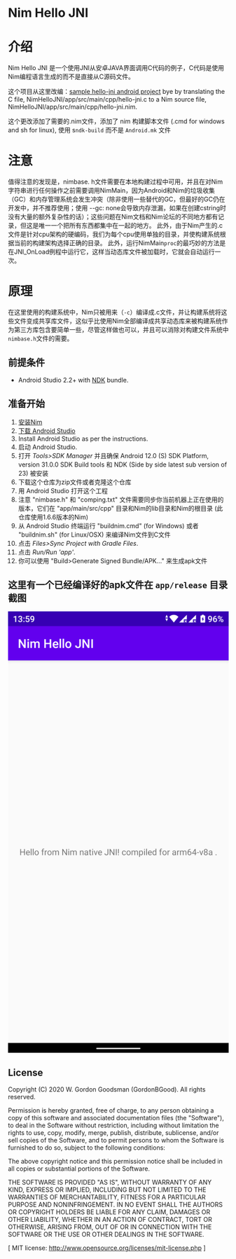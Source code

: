 Nim Hello JNI
=============
# 介绍
Nim Hello JNI 是一个使用JNI从安卓JAVA界面调用C代码的例子，C代码是使用Nim编程语言生成的而不是直接从C源码文件。

这个项目从这里改编：[sample hello-jni android project](https://github.com/android/ndk-samples/tree/master/hello-jni) bye by translating the C file, NimHelloJNI/app/src/main/cpp/hello-jni.c to a Nim source file, NimHelloJNI/app/src/main/cpp/hello-jni.nim.

这个更改添加了需要的.nim文件，添加了 nim 构建脚本文件 (.cmd for windows and sh for linux), 使用 s`ndk-build` 而不是 `Android.mk` 文件
# 注意
值得注意的发现是，nimbase. h文件需要在本地构建过程中可用，并且在对Nim字符串进行任何操作之前需要调用NimMain，因为Android和Nim的垃圾收集（GC）和内存管理系统会发生冲突（除非使用一些替代的GC，但最好的GC仍在开发中，并不推荐使用；使用 --gc: none会导致内存泄漏，如果在创建cstring时没有大量的额外复杂性的话）；这些问题在Nim文档和Nim论坛的不同地方都有记录，但这是唯一一个把所有东西都集中在一起的地方。 此外，由于Nim产生的.c文件是针对cpu架构的硬编码，我们为每个cpu使用单独的目录，并使构建系统根据当前的构建架构选择正确的目录。 此外，运行NimMain`proc`的最巧妙的方法是在JNI_OnLoad例程中运行它，这样当动态库文件被加载时，它就会自动运行一次。

# 原理
在这里使用的构建系统中，Nim只被用来（`-c`）编译成.c文件，并让构建系统将这些文件变成共享库文件，这似乎比使用Nim全部编译成共享动态库来被构建系统作为第三方库包含要简单一些，尽管这样做也可以，并且可以消除对构建文件系统中`nimbase.h`文件的需要。

前提条件
--------------
- Android Studio 2.2+ with [NDK](https://developer.android.com/ndk/) bundle.

准备开始
---------------
1. [安装Nim](https://nim-lang.org/install.html) 
3. [下载 Android Studio](https://developer.android.com/sdk/index.html)
4. Install Android Studio as per the instructions.
5. 启动 Android Studio.
6. 打开 *Tools>SDK Manager* 并且确保 Android 12.0 (S) SDK Platform, version 31.0.0 SDK Build tools 和 NDK (Side by side latest sub version of 23) 被安装
7. 下载这个仓库为zip文件或者克隆这个仓库
8. 用 Android Studio 打开这个工程
9. 注意 "nimbase.h" 和 "comping.txt" 文件需要同步你当前机器上正在使用的版本，它们在 "app/main/src/cpp" 目录和Nim的lib目录和Nim的根目录 (此仓库使用1.6.6版本的Nim)
10. 从 Android Studio 终端运行 "buildnim.cmd" (for Windows) 或者 "buildnim.sh" (for Linux/OSX) 来编译Nim文件到C文件
11. 点击 *Files>Sync Project with Gradle Files*.
12. 点击 *Run/Run 'app'*.
13. 你可以使用 "Build>Generate Signed Bundle/APK..." 来生成apk文件

这里有一个已经编译好的apk文件在 `app/release` 目录
截图
-----------
![截图](screenshot.png)

License
-------
Copyright (C) 2020 W. Gordon Goodsman (GordonBGood). All rights reserved.

Permission is hereby granted, free of charge, to any person obtaining a copy
of this software and associated documentation files (the "Software"), to deal
in the Software without restriction, including without limitation the rights
to use, copy, modify, merge, publish, distribute, sublicense, and/or sell
copies of the Software, and to permit persons to whom the Software is
furnished to do so, subject to the following conditions:

The above copyright notice and this permission notice shall be included in
all copies or substantial portions of the Software.

THE SOFTWARE IS PROVIDED "AS IS", WITHOUT WARRANTY OF ANY KIND, EXPRESS OR
IMPLIED, INCLUDING BUT NOT LIMITED TO THE WARRANTIES OF MERCHANTABILITY,
FITNESS FOR A PARTICULAR PURPOSE AND NONINFRINGEMENT. IN NO EVENT SHALL THE
AUTHORS OR COPYRIGHT HOLDERS BE LIABLE FOR ANY CLAIM, DAMAGES OR OTHER
LIABILITY, WHETHER IN AN ACTION OF CONTRACT, TORT OR OTHERWISE, ARISING FROM,
OUT OF OR IN CONNECTION WITH THE SOFTWARE OR THE USE OR OTHER DEALINGS IN
THE SOFTWARE.

[ MIT license: http://www.opensource.org/licenses/mit-license.php ]
